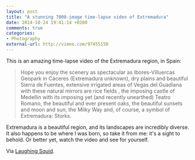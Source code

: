 ```yaml
---
layout: post
title: "A stunning 7000-image time-lapse video of Extremadura"
date: 2014-10-24 19:41:14 +0200
comments: true
categories: 
- Photography
external-url: http://vimeo.com/97455150
---
```


This is an amazing time-lapse video of the Extremadura region, in Spain:

> Hope you enjoy the scenery as spectacular as Ibores-Villuercas Geopark in Cáceres (Extremadura unknown), dry plains and beautiful Sierra de Fuentes, extensive irrigated areas of Vegas del Guadiana with these natural mirrors are rice fields , the imposing castle of Medellin with its imposing yet (and recently unearthed) Teatro Romano, the beautiful and ever present oaks, the beautiful sunsets and moon and sun, the Milky Way and, of course, a symbol of Extremadura: Storks.

Extremadura is a beautiful region, and its landscapes are incredibly diverse. It also happens to be where I was born, so take it from me: it's a sight to behold. Or better yet, watch the video and see for yourself.

Via [Laughing Squid](http://laughingsquid.com/releases-extremadura-a-remarkable-time-lapse-film-composed-of-blended-photos-and-soundscapes/).